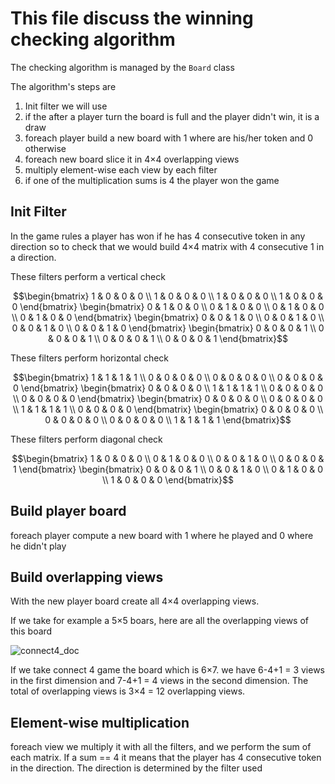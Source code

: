 # This file discuss the winning checking algorithm

The checking algorithm is managed by the ```Board``` class

The algorithm's steps are 
1. Init filter we will use
1. if the after a player turn the board is full and the player didn't win, it is a draw
1. foreach player build a new board with 1 where are his/her token and 0 otherwise
1. foreach new board slice it in 4$`\times`$4 overlapping views
1. multiply element-wise each view by each filter
1. if one of the multiplication sums is 4 the player won the game

## Init Filter

In the game rules a player has won if he has 4 consecutive token in any direction
so to check that we would build 4$`\times`$4 matrix with 4 consecutive 1 in a direction.

These filters perform a vertical check
```math
\begin{bmatrix}
1 & 0 & 0 & 0 \\
1 & 0 & 0 & 0 \\
1 & 0 & 0 & 0 \\
1 & 0 & 0 & 0
\end{bmatrix}

\begin{bmatrix}
0 & 1 & 0 & 0 \\
0 & 1 & 0 & 0 \\
0 & 1 & 0 & 0 \\
0 & 1 & 0 & 0
\end{bmatrix}

\begin{bmatrix}
0 & 0 & 1 & 0 \\
0 & 0 & 1 & 0 \\
0 & 0 & 1 & 0 \\
0 & 0 & 1 & 0
\end{bmatrix}

\begin{bmatrix}
0 & 0 & 0 & 1 \\  
0 & 0 & 0 & 1 \\
0 & 0 & 0 & 1 \\
0 & 0 & 0 & 1 
\end{bmatrix}
```

These filters perform horizontal check
```math
\begin{bmatrix}
1 & 1 & 1 & 1 \\
0 & 0 & 0 & 0 \\
0 & 0 & 0 & 0 \\
0 & 0 & 0 & 0
\end{bmatrix}

\begin{bmatrix}
0 & 0 & 0 & 0 \\
1 & 1 & 1 & 1 \\
0 & 0 & 0 & 0 \\
0 & 0 & 0 & 0
\end{bmatrix}

\begin{bmatrix}
0 & 0 & 0 & 0 \\
0 & 0 & 0 & 0 \\
1 & 1 & 1 & 1 \\
0 & 0 & 0 & 0
\end{bmatrix}

\begin{bmatrix}
0 & 0 & 0 & 0 \\
0 & 0 & 0 & 0 \\
0 & 0 & 0 & 0 \\
1 & 1 & 1 & 1
\end{bmatrix}
```

These filters perform diagonal check

```math
\begin{bmatrix}
1 & 0 & 0 & 0 \\
0 & 1 & 0 & 0 \\
0 & 0 & 1 & 0 \\
0 & 0 & 0 & 1
\end{bmatrix}

\begin{bmatrix}
0 & 0 & 0 & 1 \\
0 & 0 & 1 & 0 \\
0 & 1 & 0 & 0 \\
1 & 0 & 0 & 0
\end{bmatrix}
```

## Build player board
foreach player compute a new board with 1 where he played and 0 where he didn't play

## Build overlapping views
With the new player board create all 4$`\times`$4 overlapping views.

If we take for example a 5$`\times`$5 boars, here are all the overlapping views of this board

![connect4_doc](https://github.com/Indecis1/Connect4Game/assets/80837432/df64c304-0a0c-4159-a22c-c258ac2b7933)

If we take connect 4 game the board which is 6$`\times`$7. we have 6-4+1 = 3 views in the first dimension and 7-4+1 = 4 
views in the second dimension. The total of overlapping views is 3$`\times`$4 = 12 overlapping views.

## Element-wise multiplication

foreach view we multiply it with all the filters, and we perform the sum of each matrix. If a sum == 4 it means that
the player has 4 consecutive token in the direction. The direction is determined by the filter used
